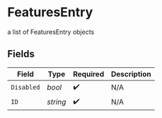 # FeaturesEntry

a list of FeaturesEntry objects


## Fields

| Field              | Type               | Required           | Description        |
| ------------------ | ------------------ | ------------------ | ------------------ |
| `Disabled`         | *bool*             | :heavy_check_mark: | N/A                |
| `ID`               | *string*           | :heavy_check_mark: | N/A                |